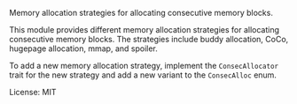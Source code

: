 Memory allocation strategies for allocating consecutive memory blocks.

This module provides different memory allocation strategies for allocating consecutive memory blocks. The strategies include buddy allocation, CoCo, hugepage allocation, mmap, and spoiler.

To add a new memory allocation strategy, implement the `ConsecAllocator` trait for the new strategy and add a new variant to the `ConsecAlloc` enum.

License: MIT

